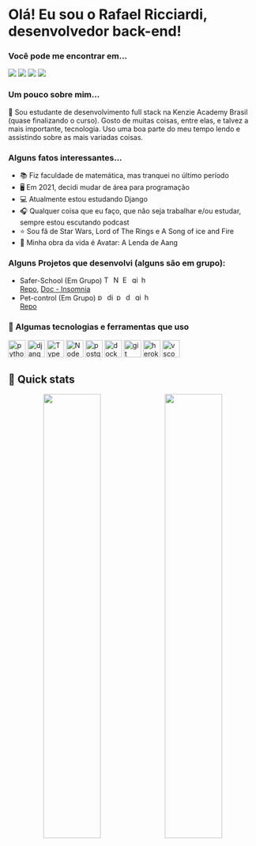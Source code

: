 # Olá! Eu sou o Rafael Ricciardi, desenvolvedor back-end!

### Você pode me encontrar em...

<div>
  <a href="https://github.com/ricciardi305"><img src="https://img.shields.io/badge/GitHub-100000?style=for-the-badge&logo=github&logoColor=white"/></a>
  <a href="mailto:ricciardi.rafael1997@gmail.com"><img src="https://img.shields.io/badge/Gmail-D14836?style=for-the-badge&logo=gmail&logoColor=white"/></a>
  <a href="https://www.linkedin.com/in/rafaelricciardi/"><img src="https://img.shields.io/badge/LinkedIn-0077B5?style=for-the-badge&logo=linkedin&logoColor=white"/></a>
  <a href="https://www.hackerrank.com/ricciardi_rafae1"><img src="https://img.shields.io/badge/-Hackerrank-2EC866?style=for-the-badge&logo=HackerRank&logoColor=white"/></a>
  
</div>

### Um pouco sobre mim...
🔰 Sou estudante de desenvolvimento full stack na Kenzie Academy Brasil (quase finalizando o curso). Gosto de muitas coisas, entre elas, e talvez a mais importante, tecnologia. Uso uma boa parte do meu tempo lendo e assistindo sobre as mais variadas coisas.
<br>
### Alguns fatos interessantes...
  * 📚 Fiz faculdade de matemática, mas tranquei no último período
  * 🖥️ Em 2021, decidi mudar de área para programação
  * 💻 Atualmente estou estudando Django
  * 🎧 Qualquer coisa que eu faço, que não seja trabalhar e/ou estudar, sempre estou escutando podcast
  * ⭐ Sou fã de Star Wars, Lord of The Rings e A Song of ice and Fire
  * 💨 Minha obra da vida é Avatar: A Lenda de Aang

### Alguns Projetos que desenvolvi (alguns são em grupo):
  * Safer-School (Em Grupo)
            <img width="15" heigth="15" alt="Typescript" src="https://cdn.jsdelivr.net/gh/devicons/devicon/icons/typescript/typescript-original.svg" />
            <img width="15" heigth="15" alt="NodeJS" src="https://cdn.jsdelivr.net/gh/devicons/devicon/icons/nodejs/nodejs-original.svg" />
            <img width="15" heigth="15" alt="ExpressJS" src="https://cdn.jsdelivr.net/gh/devicons/devicon/icons/express/express-original.svg" />
            <img width="15" heigth="15" alt="git" src="https://cdn.jsdelivr.net/gh/devicons/devicon/icons/git/git-original.svg" />
            <img width="15" heigth="15" alt="heroku" src="https://cdn.jsdelivr.net/gh/devicons/devicon/icons/heroku/heroku-original.svg" />
          <br>
  [Repo](https://github.com/victor-sagulo/safer-school), [Doc - Insomnia](https://victor-sagulo.github.io/safer-school/)
  * Pet-control (Em Grupo)
            <img width="15" heigth="15" alt="python" src="https://cdn.jsdelivr.net/gh/devicons/devicon/icons/python/python-original.svg"/>
            <img width="15" heigth="15" alt="django" src="https://cdn.jsdelivr.net/gh/devicons/devicon/icons/django/django-plain.svg" />
            <img width="15" heigth="15" alt="postgre" src="https://cdn.jsdelivr.net/gh/devicons/devicon/icons/postgresql/postgresql-original.svg" />
            <img width="15" heigth="15" alt="docker" src="https://cdn.jsdelivr.net/gh/devicons/devicon/icons/docker/docker-original.svg" />
            <img width="15" heigth="15" alt="git" src="https://cdn.jsdelivr.net/gh/devicons/devicon/icons/git/git-original.svg" />
            <img width="15" heigth="15" alt="heroku" src="https://cdn.jsdelivr.net/gh/devicons/devicon/icons/heroku/heroku-original.svg" />
          <br>
  [Repo](https://github.com/pet-ctrl-m5/pet-ctrl)
          
### 🧰 Algumas tecnologias e ferramentas que uso
  <div style="display: inline_block">
    <img width="35" heigth="35" alt="python" src="https://cdn.jsdelivr.net/gh/devicons/devicon/icons/python/python-original.svg"/>
    <img width="35" heigth="35" alt="django" src="https://cdn.jsdelivr.net/gh/devicons/devicon/icons/django/django-plain.svg" />
    <img width="35" heigth="35" alt="Typescript" src="https://cdn.jsdelivr.net/gh/devicons/devicon/icons/typescript/typescript-original.svg" />
    <img width="35" heigth="35" alt="NodeJS" src="https://cdn.jsdelivr.net/gh/devicons/devicon/icons/nodejs/nodejs-original.svg" />
    <img width="35" heigth="35" alt="postgre" src="https://cdn.jsdelivr.net/gh/devicons/devicon/icons/postgresql/postgresql-original.svg" />
    <img width="35" heigth="35" alt="docker" src="https://cdn.jsdelivr.net/gh/devicons/devicon/icons/docker/docker-original.svg" />
    <img width="35" heigth="35" alt="git" src="https://cdn.jsdelivr.net/gh/devicons/devicon/icons/git/git-original.svg" />
    <img width="35" heigth="35" alt="heroku" src="https://cdn.jsdelivr.net/gh/devicons/devicon/icons/heroku/heroku-original.svg" />
    <img width="35" heigth="35" alt="vscode" src="https://cdn.jsdelivr.net/gh/devicons/devicon/icons/vscode/vscode-original.svg" />
  </div>
  
## 🚀 Quick stats
<div align="center">
  <img width="48%" src="https://github-readme-stats.vercel.app/api?username=ricciardi305&count_private=true&show_icons=true&theme=nord"/>
  <img width="48%" src="https://github-readme-stats.vercel.app/api/top-langs/?username=ricciardi305&layout=compact&langs_count=7&theme=nord"/>
</div>
